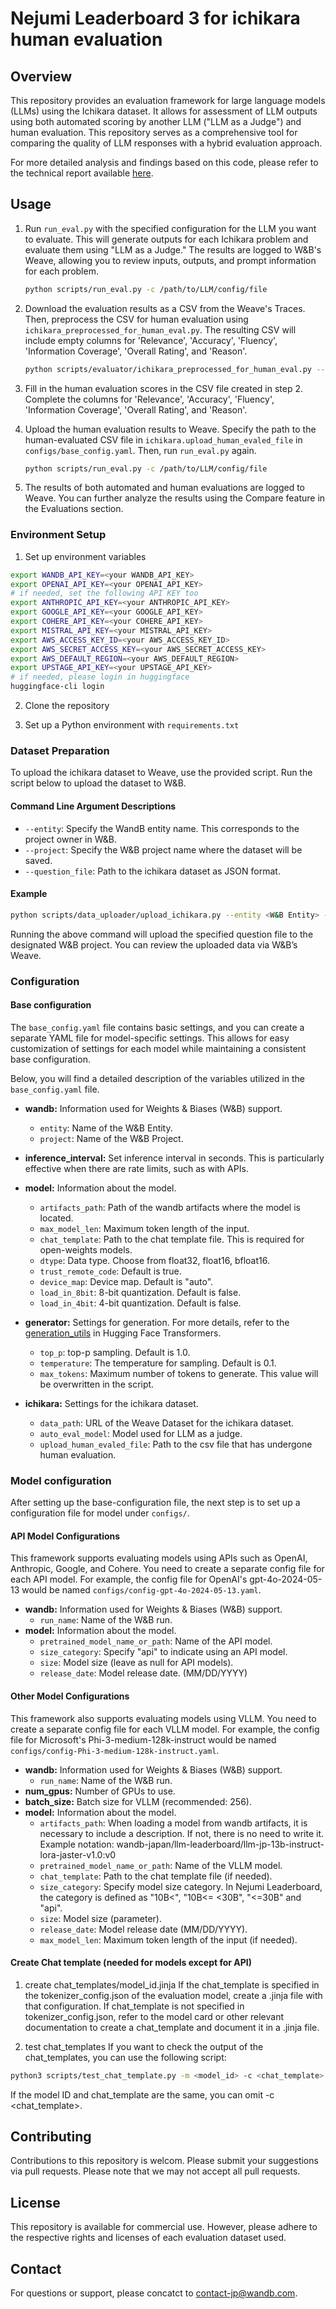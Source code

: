 # Nejumi Leaderboard 3 for ichikara human evaluation
## Overview

This repository provides an evaluation framework for large language models (LLMs) using the Ichikara dataset. It allows for assessment of LLM outputs using both automated scoring by another LLM ("LLM as a Judge") and human evaluation. This repository serves as a comprehensive tool for comparing the quality of LLM responses with a hybrid evaluation approach.

For more detailed analysis and findings based on this code, please refer to the technical report available [here](https://wandb.ai/wandb-japan/ichikara-test/reports/Technical-Report-LLM-vs---Vmlldzo5NTQ2NjM1).

## Usage

1. Run `run_eval.py` with the specified configuration for the LLM you want to evaluate. This will generate outputs for each Ichikara problem and evaluate them using "LLM as a Judge." The results are logged to W&B's Weave, allowing you to review inputs, outputs, and prompt information for each problem.

    ```bash
    python scripts/run_eval.py -c /path/to/LLM/config/file
    ```

2. Download the evaluation results as a CSV from the Weave's Traces. Then, preprocess the CSV for human evaluation using `ichikara_preprocessed_for_human_eval.py`. The resulting CSV will include empty columns for 'Relevance', 'Accuracy', 'Fluency', 'Information Coverage', 'Overall Rating', and 'Reason'.

    ```bash
    python scripts/evaluator/ichikara_preprocessed_for_human_eval.py --auto_evaled_csv /path/to/auto/evaled/file
    ```

3. Fill in the human evaluation scores in the CSV file created in step 2. Complete the columns for 'Relevance', 'Accuracy', 'Fluency', 'Information Coverage', 'Overall Rating', and 'Reason'.

4. Upload the human evaluation results to Weave. Specify the path to the human-evaluated CSV file in `ichikara.upload_human_evaled_file` in `configs/base_config.yaml`. Then, run `run_eval.py` again.

    ```bash
    python scripts/run_eval.py -c /path/to/LLM/config/file
    ```

5. The results of both automated and human evaluations are logged to Weave. You can further analyze the results using the Compare feature in the Evaluations section.


### Environment Setup
1. Set up environment variables
```bash
export WANDB_API_KEY=<your WANDB_API_KEY>
export OPENAI_API_KEY=<your OPENAI_API_KEY>
# if needed, set the following API KEY too
export ANTHROPIC_API_KEY=<your ANTHROPIC_API_KEY>
export GOOGLE_API_KEY=<your GOOGLE_API_KEY>
export COHERE_API_KEY=<your COHERE_API_KEY>
export MISTRAL_API_KEY=<your MISTRAL_API_KEY>
export AWS_ACCESS_KEY_ID=<your AWS_ACCESS_KEY_ID>
export AWS_SECRET_ACCESS_KEY=<your AWS_SECRET_ACCESS_KEY>
export AWS_DEFAULT_REGION=<your AWS_DEFAULT_REGION>
export UPSTAGE_API_KEY=<your UPSTAGE_API_KEY>
# if needed, please login in huggingface
huggingface-cli login
```

2. Clone the repository

3. Set up a Python environment with `requirements.txt`

### Dataset Preparation

To upload the ichikara dataset to Weave, use the provided script. Run the script below to upload the dataset to W&B.

#### Command Line Argument Descriptions

- `--entity`: Specify the WandB entity name. This corresponds to the project owner in W&B.
- `--project`: Specify the W&B project name where the dataset will be saved.
- `--question_file`: Path to the ichikara dataset as JSON format.

#### Example

```bash
python scripts/data_uploader/upload_ichikara.py --entity <W&B Entity> --project <W&B Project> --question_file /path/to/ichikara/dataset
```

Running the above command will upload the specified question file to the designated W&B project. You can review the uploaded data via W&B’s Weave.

### Configuration

#### Base configuration

The `base_config.yaml` file contains basic settings, and you can create a separate YAML file for model-specific settings. This allows for easy customization of settings for each model while maintaining a consistent base configuration.

Below, you will find a detailed description of the variables utilized in the `base_config.yaml` file.

- **wandb:** Information used for Weights & Biases (W&B) support.
    - `entity`: Name of the W&B Entity.
    - `project`: Name of the W&B Project.
- **inference_interval:** Set inference interval in seconds. This is particularly effective when there are rate limits, such as with APIs.
- **model:** Information about the model.
    - `artifacts_path`: Path of the wandb artifacts where the model is located.
    - `max_model_len`: Maximum token length of the input.
    - `chat_template`: Path to the chat template file. This is required for open-weights models.
    - `dtype`: Data type. Choose from float32, float16, bfloat16.
    - `trust_remote_code`:  Default is true.
    - `device_map`: Device map. Default is "auto".
    - `load_in_8bit`: 8-bit quantization. Default is false.
    - `load_in_4bit`: 4-bit quantization. Default is false.

- **generator:** Settings for generation. For more details, refer to the [generation_utils](https://huggingface.co/docs/transformers/internal/generation_utils) in Hugging Face Transformers.
    - `top_p`: top-p sampling. Default is 1.0.
    - `temperature`: The temperature for sampling. Default is 0.1.
    - `max_tokens`: Maximum number of tokens to generate. This value will be overwritten in the script.

- **ichikara:**  Settings for the ichikara dataset.
    - `data_path`: URL of the Weave Dataset for the ichikara dataset.
    - `auto_eval_model`: Model used for LLM as a judge.
    - `upload_human_evaled_file`: Path to the csv file that has undergone human evaluation.

### Model configuration
After setting up the base-configuration file, the next step is to set up a configuration file for model under `configs/`.
#### API Model Configurations
This framework supports evaluating models using APIs such as OpenAI, Anthropic, Google, and Cohere. You need to create a separate config file for each API model. For example, the config file for OpenAI's gpt-4o-2024-05-13 would be named `configs/config-gpt-4o-2024-05-13.yaml`.

- **wandb:** Information used for Weights & Biases (W&B) support.
    - `run_name`: Name of the W&B run.
- **model:** Information about the model. 
    - `pretrained_model_name_or_path`: Name of the API model.
    - `size_category`: Specify "api" to indicate using an API model.
    - `size`: Model size (leave as null for API models).
    - `release_date`: Model release date. (MM/DD/YYYY)

#### Other Model Configurations

This framework also supports evaluating models using VLLM.  You need to create a separate config file for each VLLM model. For example, the config file for Microsoft's Phi-3-medium-128k-instruct would be named `configs/config-Phi-3-medium-128k-instruct.yaml`.

- **wandb:** Information used for Weights & Biases (W&B) support.
    - `run_name`: Name of the W&B run.
- **num_gpus:** Number of GPUs to use.
- **batch_size:** Batch size for VLLM (recommended: 256).
- **model:** Information about the model.
    - `artifacts_path`: When loading a model from wandb artifacts, it is necessary to include a description. If not, there is no need to write it. Example notation: wandb-japan/llm-leaderboard/llm-jp-13b-instruct-lora-jaster-v1.0:v0   
    - `pretrained_model_name_or_path`: Name of the VLLM model.
    - `chat_template`: Path to the chat template file (if needed).
    - `size_category`: Specify model size category. In Nejumi Leaderboard, the category is defined as "10B<", "10B<= <30B", "<=30B" and "api".
    - `size`: Model size (parameter).
    - `release_date`: Model release date (MM/DD/YYYY).
    - `max_model_len`: Maximum token length of the input (if needed).


#### Create Chat template (needed for models except for API)
1. create chat_templates/model_id.jinja
If the chat_template is specified in the tokenizer_config.json of the evaluation model, create a .jinja file with that configuration.
If chat_template is not specified in tokenizer_config.json, refer to the model card or other relevant documentation to create a chat_template and document it in a .jinja file.

2. test chat_templates
If you want to check the output of the chat_templates, you can use the following script:
```bash
python3 scripts/test_chat_template.py -m <model_id> -c <chat_template>
```
If the model ID and chat_template are the same, you can omit -c <chat_template>.

## Contributing
Contributions to this repository is welcom. Please submit your suggestions via pull requests. Please note that we may not accept all pull requests.

## License
This repository is available for commercial use. However, please adhere to the respective rights and licenses of each evaluation dataset used.

## Contact
For questions or support, please concatct to contact-jp@wandb.com.
